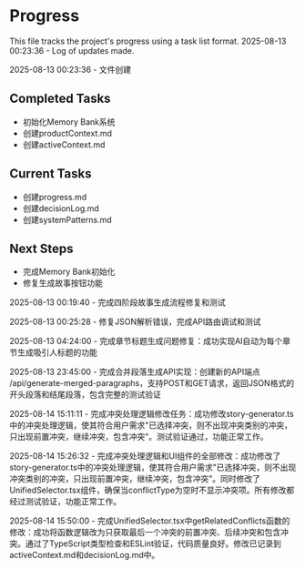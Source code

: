 # Progress

This file tracks the project's progress using a task list format.
2025-08-13 00:23:36 - Log of updates made.

2025-08-13 00:23:36 - 文件创建

## Completed Tasks

*   初始化Memory Bank系统
*   创建productContext.md
*   创建activeContext.md

## Current Tasks

*   创建progress.md
*   创建decisionLog.md
*   创建systemPatterns.md

## Next Steps

*   完成Memory Bank初始化
*   修复生成故事按钮功能

2025-08-13 00:19:40 - 完成四阶段故事生成流程修复和测试

2025-08-13 00:25:28 - 修复JSON解析错误，完成API路由调试和测试

2025-08-13 04:24:00 - 完成章节标题生成问题修复：成功实现AI自动为每个章节生成吸引人标题的功能

2025-08-13 23:45:00 - 完成合并段落生成API实现：创建新的API端点 /api/generate-merged-paragraphs，支持POST和GET请求，返回JSON格式的开头段落和结尾段落，包含完整的测试验证

2025-08-14 15:11:11 - 完成冲突处理逻辑修改任务：成功修改story-generator.ts中的冲突处理逻辑，使其符合用户需求"已选择冲突，则不出现冲突类别的冲突，只出现前置冲突，继续冲突，包含冲突"。测试验证通过，功能正常工作。

2025-08-14 15:26:32 - 完成冲突处理逻辑和UI组件的全部修改：成功修改了story-generator.ts中的冲突处理逻辑，使其符合用户需求"已选择冲突，则不出现冲突类别的冲突，只出现前置冲突，继续冲突，包含冲突"。同时修改了UnifiedSelector.tsx组件，确保当conflictType为空时不显示冲突项。所有修改都经过测试验证，功能正常工作。

2025-08-14 15:50:00 - 完成UnifiedSelector.tsx中getRelatedConflicts函数的修改：成功将函数逻辑改为只获取最后一个冲突的前置冲突、后续冲突和包含冲突。通过了TypeScript类型检查和ESLint验证，代码质量良好。修改已记录到activeContext.md和decisionLog.md中。